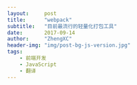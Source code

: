 ```yaml
---
layout:     post
title:      "webpack"
subtitle:   "目前最流行的轻量化打包工具"
date:       2017-09-14
author:     "ZhengXC"
header-img: "img/post-bg-js-version.jpg"
tags:
    - 前端开发
    - JavaScript
    - 翻译
---
```


